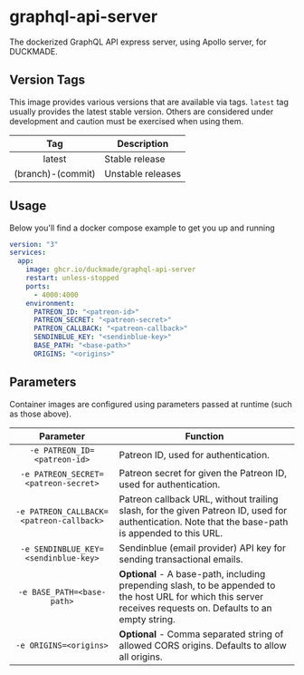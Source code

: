 # graphql-api-server

The dockerized GraphQL API express server, using Apollo server, for DUCKMADE.

## Version Tags

This image provides various versions that are available via tags. `latest` tag usually provides the latest stable version. Others are considered under development and caution must be exercised when using them.

|        Tag        | Description       |
| :---------------: | ----------------- |
|      latest       | Stable release    |
| (branch)-(commit) | Unstable releases |

## Usage

Below you'll find a docker compose example to get you up and running

```yaml
version: "3"
services:
  app:
    image: ghcr.io/duckmade/graphql-api-server
    restart: unless-stopped
    ports:
      - 4000:4000
    environment:
      PATREON_ID: "<patreon-id>"
      PATREON_SECRET: "<patreon-secret>"
      PATREON_CALLBACK: "<patreon-callback>"
      SENDINBLUE_KEY: "<sendinblue-key>"
      BASE_PATH: "<base-path>"
      ORIGINS: "<origins>"
```

## Parameters

Container images are configured using parameters passed at runtime (such as those above).

|                Parameter                 | Function                                                                                                                                                        |
| :--------------------------------------: | --------------------------------------------------------------------------------------------------------------------------------------------------------------- |
|       `-e PATREON_ID=<patreon-id>`       | Patreon ID, used for authentication.                                                                                                                            |
|   `-e PATREON_SECRET=<patreon-secret>`   | Patreon secret for given the Patreon ID, used for authentication.                                                                                               |
| `-e PATREON_CALLBACK=<patreon-callback>` | Patreon callback URL, without trailing slash, for the given Patreon ID, used for authentication. Note that the base-path is appended to this URL.               |
|   `-e SENDINBLUE_KEY=<sendinblue-key>`   | Sendinblue (email provider) API key for sending transactional emails.                                                                                           |
|        `-e BASE_PATH=<base-path>`        | **Optional** - A base-path, including prepending slash, to be appended to the host URL for which this server receives requests on. Defaults to an empty string. |
|          `-e ORIGINS=<origins>`          | **Optional** - Comma separated string of allowed CORS origins. Defaults to allow all origins.                                                                   |
